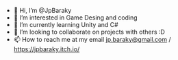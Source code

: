 - 👋 Hi, I’m @JpBaraky
- 👀 I’m interested in Game Desing and coding 
- 🌱 I’m currently learning Unity and C#
- 💞️ I’m looking to collaborate on projects with others :D
- 📫 How to reach me at my email jp.baraky@gmail.com / https://jpbaraky.itch.io/

<!---
JpBaraky/JpBaraky is a ✨ special ✨ repository because its `README.md` (this file) appears on your GitHub profile.
You can click the Preview link to take a look at your changes.
--->
